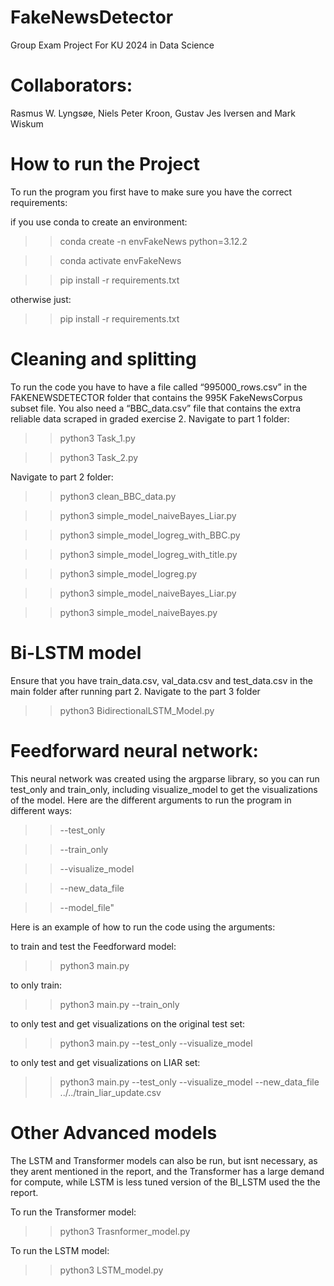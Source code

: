 # FakeNewsDetector
Group Exam Project For KU 2024 in Data Science

# Collaborators:
Rasmus W. Lyngsøe, Niels Peter Kroon, Gustav Jes Iversen and Mark Wiskum


# How to run the Project
To run the program you first have to make sure you have the correct requirements:

if you use conda to create an environment:

>> conda create -n envFakeNews python=3.12.2

>> conda activate envFakeNews

>> pip install -r requirements.txt

otherwise just:

>> pip install -r requirements.txt

# Cleaning and splitting
To run the code you have to have a file called “995000_rows.csv” in the FAKENEWSDETECTOR folder that contains the 995K FakeNewsCorpus subset file.
You also need a “BBC_data.csv” file that contains the extra reliable data scraped in graded exercise 2. 
Navigate to part 1 folder:

>> python3 Task_1.py

>> python3 Task_2.py

Navigate to part 2 folder:

>> python3 clean_BBC_data.py

>> python3 simple_model_naiveBayes_Liar.py

>> python3 simple_model_logreg_with_BBC.py

>> python3 simple_model_logreg_with_title.py

>> python3 simple_model_logreg.py

>> python3 simple_model_naiveBayes_Liar.py

>> python3 simple_model_naiveBayes.py



# Bi-LSTM model

Ensure that you have train_data.csv, val_data.csv and test_data.csv in the main folder after running part 2.
Navigate to the part 3 folder

>> python3 BidirectionalLSTM_Model.py

# Feedforward neural network:

This neural network was created using the argparse library, so you can run test_only and train_only, including visualize_model to get the visualizations of the model. Here are the different arguments to run the program in different ways:
>> --test_only

>> --train_only

>> --visualize_model

>> --new_data_file

>> --model_file"

Here is an example of how to run the code using the arguments:

to train and test the Feedforward model:
>> python3 main.py

to only train:
>> python3 main.py --train_only

to only test and get visualizations on the original test set:
>> python3 main.py --test_only --visualize_model

to only test and get visualizations on LIAR set:
>> python3 main.py --test_only --visualize_model --new_data_file ../../train_liar_update.csv


# Other Advanced models

The LSTM and Transformer models can also be run, but isnt necessary, as they arent mentioned in the report, and the Transformer has a large demand for compute, while LSTM is less tuned version of the BI_LSTM used the the report.


To run the Transformer model:

>> python3 Trasnformer_model.py

To run the LSTM model:

>> python3 LSTM_model.py